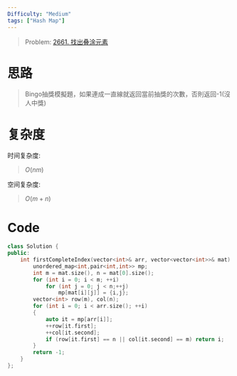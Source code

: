 ```yaml
---
Difficulty: "Medium"
tags: ["Hash Map"]
---
```


> Problem: [2661. 找出叠涂元素](https://leetcode.cn/problems/first-completely-painted-row-or-column/description/)

# 思路

> Bingo抽獎模擬題，如果連成一直線就返回當前抽獎的次數，否則返回-1(沒人中獎)

# 复杂度

时间复杂度:
> $O(nm)$

空间复杂度:
> $O(m + n)$



# Code
```c++
class Solution {
public:
    int firstCompleteIndex(vector<int>& arr, vector<vector<int>>& mat) {
        unordered_map<int,pair<int,int>> mp;
        int m = mat.size(), n = mat[0].size();
        for (int i = 0; i < m; ++i)
            for (int j = 0; j < n;++j)
                mp[mat[i][j]] = {i,j};
        vector<int> row(m), col(n);
        for (int i = 0; i < arr.size(); ++i)
        {
            auto it = mp[arr[i]];
            ++row[it.first];
            ++col[it.second];
            if (row[it.first] == n || col[it.second] == m) return i;
        }
        return -1;
    }
};
```
  
